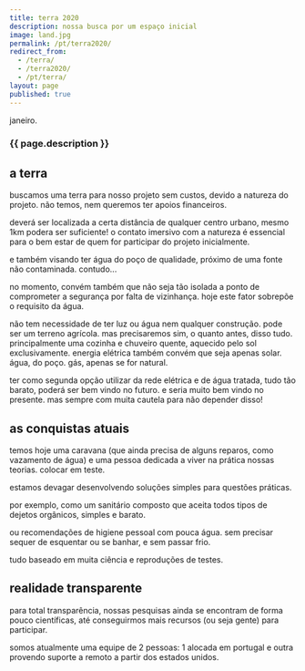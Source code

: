 ```yaml
---
title: terra 2020
description: nossa busca por um espaço inicial
image: land.jpg
permalink: /pt/terra2020/
redirect_from:
  - /terra/
  - /terra2020/
  - /pt/terra/
layout: page
published: true
---
```


janeiro.

### {{ page.description }}

## a terra

buscamos uma terra para nosso projeto sem custos, devido a natureza do projeto. não temos, nem queremos ter apoios financeiros.

deverá ser localizada a certa distância de qualquer centro urbano, mesmo 1km podera ser suficiente! o contato imersivo com a natureza é essencial para o bem estar de quem for participar do projeto inicialmente.

e também visando ter água do poço de qualidade, próximo de uma fonte não contaminada. contudo...

no momento, convém também que não seja tão isolada a ponto de comprometer a segurança por falta de vizinhança. hoje este fator sobrepõe o requisito da água.

não tem necessidade de ter luz ou água nem qualquer construção. pode ser um terreno agrícola. mas precisaremos sim, o quanto antes, disso tudo. principalmente uma cozinha e chuveiro quente, aquecido pelo sol exclusivamente. energia elétrica também convém que seja apenas solar. água, do poço. gás, apenas se for natural.

ter como segunda opção utilizar da rede elétrica e de água tratada, tudo tão barato, poderá ser bem vindo no futuro. e seria muito bem vindo no presente. mas sempre com muita cautela para não depender disso!

## as conquistas atuais

temos hoje uma caravana (que ainda precisa de alguns reparos, como vazamento de água) e uma pessoa dedicada a viver na prática nossas teorias. colocar em teste.

estamos devagar desenvolvendo soluções simples para questões práticas.

por exemplo, como um sanitário composto que aceita todos tipos de dejetos orgânicos, simples e barato.

ou recomendações de higiene pessoal com pouca água. sem precisar sequer de esquentar ou se banhar, e sem passar frio.

tudo baseado em muita ciência e reproduções de testes.

## realidade transparente

para total transparência, nossas pesquisas ainda se encontram de forma pouco científicas, até conseguirmos mais recursos (ou seja gente) para participar.

somos atualmente uma equipe de 2 pessoas: 1 alocada em portugal e outra provendo suporte a remoto a partir dos estados unidos.

